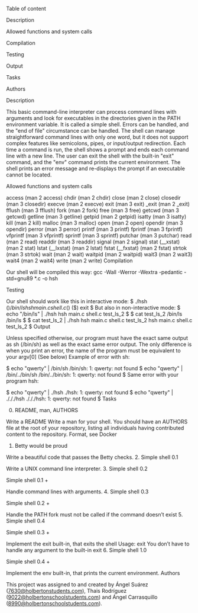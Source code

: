 Table of content

Description

Allowed functions and system calls

Compilation

Testing

Output

Tasks

Authors

Description

This basic command-line interpreter can process command lines with arguments and look for executables in the directories given in the PATH environment variable. It is called a simple shell. Errors can be handled, and the "end of file" circumstance can be handled. The shell can manage straightforward command lines with only one word, but it does not support complex features like semicolons, pipes, or input/output redirection. Each time a command is run, the shell shows a prompt and ends each command line with a new line. The user can exit the shell with the built-in "exit" command, and the "env" command prints the current environment. The shell prints an error message and re-displays the prompt if an executable cannot be located.

Allowed functions and system calls

access (man 2 access)
chdir (man 2 chdir)
close (man 2 close)
closedir (man 3 closedir)
execve (man 2 execve)
exit (man 3 exit)
_exit (man 2 _exit)
fflush (man 3 fflush)
fork (man 2 fork)
free (man 3 free)
getcwd (man 3 getcwd)
getline (man 3 getline)
getpid (man 2 getpid)
isatty (man 3 isatty)
kill (man 2 kill)
malloc (man 3 malloc)
open (man 2 open)
opendir (man 3 opendir)
perror (man 3 perror)
printf (man 3 printf)
fprintf (man 3 fprintf)
vfprintf (man 3 vfprintf)
sprintf (man 3 sprintf)
putchar (man 3 putchar)
read (man 2 read)
readdir (man 3 readdir)
signal (man 2 signal)
stat (__xstat) (man 2 stat)
lstat (__lxstat) (man 2 lstat)
fstat (__fxstat) (man 2 fstat)
strtok (man 3 strtok)
wait (man 2 wait)
waitpid (man 2 waitpid)
wait3 (man 2 wait3)
wait4 (man 2 wait4)
write (man 2 write)
Compilation

Our shell will be compiled this way:
gcc -Wall -Werror -Wextra -pedantic -std=gnu89 *.c -o hsh

Testing

Our shell should work like this in interactive mode:
$ ./hsh
($) /bin/ls
hsh main.c shell.c
($)
($) exit
$
But also in non-interactive mode:
$ echo "/bin/ls" | ./hsh
hsh main.c shell.c test_ls_2
$
$ cat test_ls_2
/bin/ls
/bin/ls
$
$ cat test_ls_2 | ./hsh
hsh main.c shell.c test_ls_2
hsh main.c shell.c test_ls_2
$
Output

Unless specified otherwise, our program must have the exact same output as sh (/bin/sh) as well as the exact same error output.
The only difference is when you print an error, the name of the program must be equivalent to your argv[0] (See below)
Example of error with sh:

$ echo "qwerty" | /bin/sh
/bin/sh: 1: qwerty: not found
$ echo "qwerty" | /bin/../bin/sh
/bin/../bin/sh: 1: qwerty: not found
$
Same error with your program hsh:

$ echo "qwerty" | ./hsh
./hsh: 1: qwerty: not found
$ echo "qwerty" | ./././hsh
./././hsh: 1: qwerty: not found
$
Tasks

0. README, man, AUTHORS

Write a README
Write a man for your shell.
You should have an AUTHORS file at the root of your repository, listing all individuals having contributed content to the repository. Format, see Docker
1. Betty would be proud

Write a beautiful code that passes the Betty checks.
2. Simple shell 0.1

Write a UNIX command line interpreter.
3. Simple shell 0.2

Simple shell 0.1 +

Handle command lines with arguments.
4. Simple shell 0.3

Simple shell 0.2 +

Handle the PATH
fork must not be called if the command doesn’t exist
5. Simple shell 0.4

Simple shell 0.3 +

Implement the exit built-in, that exits the shell
Usage: exit
You don’t have to handle any argument to the built-in exit
6. Simple shell 1.0

Simple shell 0.4 +

Implement the env built-in, that prints the current environment.
Authors

This project was assigned to and created by Ángel Suárez (7630@holbertonstudents.com), Thais Rodríguez (9022@holbertonschoolstudents.com) and Ángel Carrasquillo (8990@holbertonschoolstudents.com).
